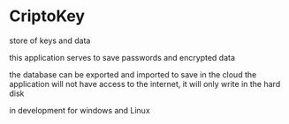 # CriptoKey
store of keys and data

this application serves to save passwords and encrypted data

the database can be exported and imported to save in the cloud
the application will not have access to the internet, it will only write in the hard disk

in development for windows and Linux
